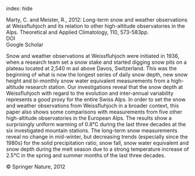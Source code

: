 index: hide

<div class="Citation">

  <div class="Citation-body">
    <div class="Citation-text">Marty, C. and Meister, R., 2012: Long-term snow and weather observations at Weissfluhjoch and its relation to other high-altitude observatories in the Alps. <span class="Article-journal">Theoretical and Applied Climatology, </span><span class="Article-volume">110, </span>573-583pp.</div>
    <div class="Citation-links">
      <div class="CitationLink" data-href="https://doi.org/10.1007/s00704-012-0584-3">
        <div class="CitationLink-icon CitationLink-Doi"></div>
        <div class="CitationLink-text">DOI</div>
      </div>
      <div class="CitationLink" data-href="https://scholar.google.com/scholar?q=10.1007/s00704-012-0584-3">
        <div class="CitationLink-icon CitationLink-Scholar"></div>
        <div class="CitationLink-text">Google Scholar</div>
      </div>
    </div>
  </div>
</div>

Snow and weather observations at Weissfluhjoch were initiated in 1936, when a research team set a snow stake and started digging snow pits on a plateau located at 2,540 m asl above Davos, Switzerland. This was the beginning of what is now the longest series of daily snow depth, new snow height and bi-monthly snow water equivalent measurements from a high-altitude research station. Our investigations reveal that the snow depth at Weissfluhjoch with regard to the evolution and inter-annual variability represents a good proxy for the entire Swiss Alps. In order to set the snow and weather observations from Weissfluhjoch in a broader context, this paper also shows some comparisons with measurements from five other high-altitude observatories in the European Alps. The results show a surprisingly uniform warming of 0.8°C during the last three decades at the six investigated mountain stations. The long-term snow measurements reveal no change in mid-winter, but decreasing trends (especially since the 1980s) for the solid precipitation ratio, snow fall, snow water equivalent and snow depth during the melt season due to a strong temperature increase of 2.5°C in the spring and summer months of the last three decades.

<div class="Citation-copy">
&copy; Springer Nature, 2012
</div>